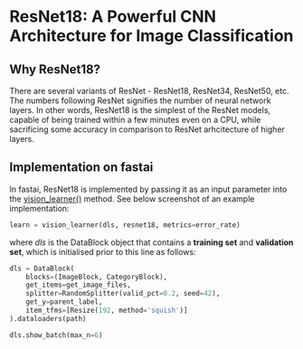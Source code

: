 # ResNet18: A Powerful CNN Architecture for Image Classification

## Why ResNet18?

There are several variants of ResNet - ResNet18, ResNet34, ResNet50, etc. The numbers following ResNet signifies the number of neural network layers. In other words, ResNet18 is the simplest of the ResNet models, capable of being trained within a few minutes even on a CPU, while sacrificing some accuracy in comparison to ResNet arhcitecture of higher layers.

## Implementation on fastai
In fastai, ResNet18 is implemented by passing it as an input parameter into the [vision_learner()](https://docs.fast.ai/vision.learner.html) method. See below screenshot of an example implementation:

```python
learn = vision_learner(dls, resnet18, metrics=error_rate)
```

where *dls* is the DataBlock object that contains a **training set** and **validation set**, which is initialised prior to this line as follows:


```python
dls = DataBlock(
    blocks=(ImageBlock, CategoryBlock), 
    get_items=get_image_files, 
    splitter=RandomSplitter(valid_pct=0.2, seed=42),
    get_y=parent_label,
    item_tfms=[Resize(192, method='squish')]
).dataloaders(path)

dls.show_batch(max_n=6)
```
